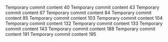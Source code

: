 Temporary commit content 40
Temporary commit content 43
Temporary commit content 67
Temporary commit content 84
Temporary commit content 85
Temporary commit content 103
Temporary commit content 104
Temporary commit content 132
Temporary commit content 133
Temporary commit content 143
Temporary commit content 188
Temporary commit content 191
Temporary commit content 195
